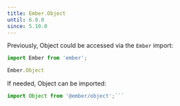 ```yaml
---
title: Ember.Object
until: 6.0.0
since: 5.10.0
---
```



Previously, Object could be accessed via the `Ember` import:
```js
import Ember from 'ember';

Ember.Object

```

 If needed, Object can be imported:
```js
import Object from '@ember/object';```
